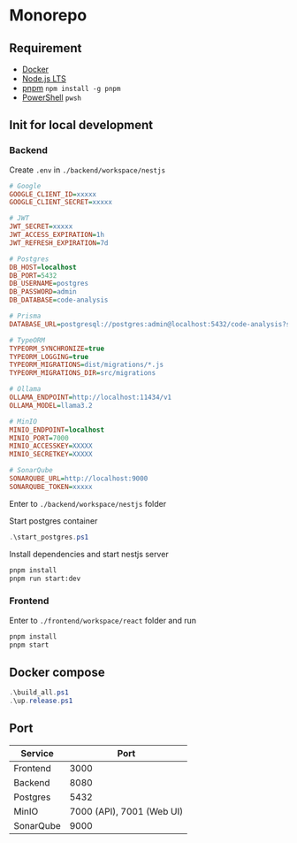 # Monorepo

## Requirement

- [Docker](https://www.docker.com/products/docker-desktop/)
- [Node.js LTS](https://nodejs.org/en/download/prebuilt-installer)
- [pnpm](https://pnpm.io/installation) `npm install -g pnpm`
- [PowerShell](https://learn.microsoft.com/en-us/powershell/scripting/install/installing-powershell) `pwsh`

## Init for local development

### Backend

Create `.env` in `./backend/workspace/nestjs`

```ini
# Google
GOOGLE_CLIENT_ID=xxxxx
GOOGLE_CLIENT_SECRET=xxxxx

# JWT
JWT_SECRET=xxxxx
JWT_ACCESS_EXPIRATION=1h
JWT_REFRESH_EXPIRATION=7d

# Postgres
DB_HOST=localhost
DB_PORT=5432
DB_USERNAME=postgres
DB_PASSWORD=admin
DB_DATABASE=code-analysis

# Prisma
DATABASE_URL=postgresql://postgres:admin@localhost:5432/code-analysis?schema=public

# TypeORM
TYPEORM_SYNCHRONIZE=true
TYPEORM_LOGGING=true
TYPEORM_MIGRATIONS=dist/migrations/*.js
TYPEORM_MIGRATIONS_DIR=src/migrations

# Ollama
OLLAMA_ENDPOINT=http://localhost:11434/v1
OLLAMA_MODEL=llama3.2

# MinIO
MINIO_ENDPOINT=localhost
MINIO_PORT=7000
MINIO_ACCESSKEY=XXXXX
MINIO_SECRETKEY=XXXXX

# SonarQube
SONARQUBE_URL=http://localhost:9000
SONARQUBE_TOKEN=xxxxx
```

Enter to `./backend/workspace/nestjs` folder

Start postgres container

```powershell
.\start_postgres.ps1
```

Install dependencies and start nestjs server

```bash
pnpm install
pnpm run start:dev
```

### Frontend

Enter to `./frontend/workspace/react` folder and run

```bash
pnpm install
pnpm start
```

## Docker compose

```powershell
.\build_all.ps1
.\up.release.ps1
```

## Port

| Service   | Port                      |
| --------- | ------------------------- |
| Frontend  | 3000                      |
| Backend   | 8080                      |
| Postgres  | 5432                      |
| MinIO     | 7000 (API), 7001 (Web UI) |
| SonarQube | 9000                      |
